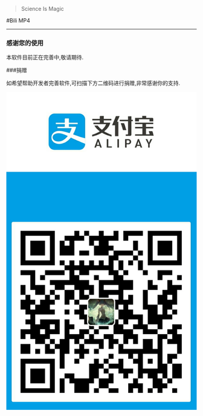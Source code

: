 > Science Is Magic

#Bili MP4

----------

### 感谢您的使用

本软件目前正在完善中,敬请期待.

###捐赠

如希望帮助开发者完善软件,可扫描下方二维码进行捐赠,非常感谢你的支持.

![](./149417.jpg)